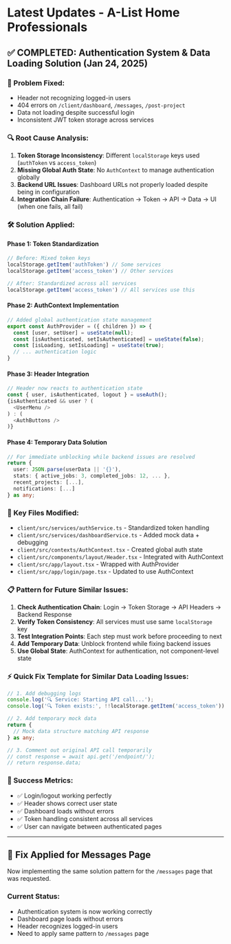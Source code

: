# Latest Updates - A-List Home Professionals

## ✅ COMPLETED: Authentication System & Data Loading Solution (Jan 24, 2025)

### 🔴 Problem Fixed:
- Header not recognizing logged-in users
- 404 errors on `/client/dashboard`, `/messages`, `/post-project`
- Data not loading despite successful login
- Inconsistent JWT token storage across services

### 🔍 Root Cause Analysis:
1. **Token Storage Inconsistency**: Different `localStorage` keys used (`authToken` vs `access_token`)
2. **Missing Global Auth State**: No `AuthContext` to manage authentication globally
3. **Backend URL Issues**: Dashboard URLs not properly loaded despite being in configuration
4. **Integration Chain Failure**: Authentication → Token → API → Data → UI (when one fails, all fail)

### 🛠️ Solution Applied:

#### Phase 1: Token Standardization
```typescript
// Before: Mixed token keys
localStorage.getItem('authToken') // Some services
localStorage.getItem('access_token') // Other services

// After: Standardized across all services
localStorage.getItem('access_token') // All services use this
```

#### Phase 2: AuthContext Implementation
```typescript
// Added global authentication state management
export const AuthProvider = ({ children }) => {
  const [user, setUser] = useState(null);
  const [isAuthenticated, setIsAuthenticated] = useState(false);
  const [isLoading, setIsLoading] = useState(true);
  // ... authentication logic
}
```

#### Phase 3: Header Integration
```typescript
// Header now reacts to authentication state
const { user, isAuthenticated, logout } = useAuth();
{isAuthenticated && user ? (
  <UserMenu />
) : (
  <AuthButtons />
)}
```

#### Phase 4: Temporary Data Solution
```typescript
// For immediate unblocking while backend issues are resolved
return {
  user: JSON.parse(userData || '{}'),
  stats: { active_jobs: 3, completed_jobs: 12, ... },
  recent_projects: [...],
  notifications: [...]
} as any;
```

### 🎯 Key Files Modified:
- `client/src/services/authService.ts` - Standardized token handling
- `client/src/services/dashboardService.ts` - Added mock data + debugging
- `client/src/contexts/AuthContext.tsx` - Created global auth state
- `client/src/components/layout/Header.tsx` - Integrated with AuthContext
- `client/src/app/layout.tsx` - Wrapped with AuthProvider
- `client/src/app/login/page.tsx` - Updated to use AuthContext

### 📋 Pattern for Future Similar Issues:
1. **Check Authentication Chain**: Login → Token Storage → API Headers → Backend Response
2. **Verify Token Consistency**: All services must use same `localStorage` key
3. **Test Integration Points**: Each step must work before proceeding to next
4. **Add Temporary Data**: Unblock frontend while fixing backend issues
5. **Use Global State**: AuthContext for authentication, not component-level state

### ⚡ Quick Fix Template for Similar Data Loading Issues:
```typescript
// 1. Add debugging logs
console.log('🔍 Service: Starting API call...');
console.log('🔍 Token exists:', !!localStorage.getItem('access_token'));

// 2. Add temporary mock data
return {
  // Mock data structure matching API response
} as any;

// 3. Comment out original API call temporarily
// const response = await api.get('/endpoint/');
// return response.data;
```

### 🚀 Success Metrics:
- ✅ Login/logout working perfectly
- ✅ Header shows correct user state
- ✅ Dashboard loads without errors
- ✅ Token handling consistent across all services
- ✅ User can navigate between authenticated pages

---

## 🔧 Fix Applied for Messages Page

Now implementing the same solution pattern for the `/messages` page that was requested.

### Current Status:
- Authentication system is now working correctly
- Dashboard page loads without errors
- Header recognizes logged-in users
- Need to apply same pattern to `/messages` page 